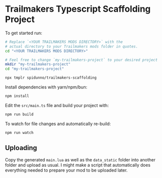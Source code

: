 # Trailmakers Typescript Scaffolding Project

To get started run:

```bash
# Replace `<YOUR TRAILMAKERS MODS DIRECTORY>` with the
# actual directory to your Trailmakers mods folder in quotes.
cd "<YOUR TRAILMAKERS MODS DIRECTORY>"

# Feel free to change `my-trailmakers-project` to your desired project name here
mkdir "my-trailmakers-project"
cd "my-trailmakers-project"

npx tmplr spidunno/trailmakers-scaffolding
```

Install dependencies with yarn/npm/bun:

```bash
npm install
```

Edit the `src/main.ts` file and build your project with:

```bash
npm run build
```

To watch for file changes and automatically re-build:

```bash
npm run watch
```

## Uploading
Copy the generated `main.lua` as well as the `data_static` folder into another folder and upload as usual. I might make a script that automatically does everything needed to prepare your mod to be uploaded later.
